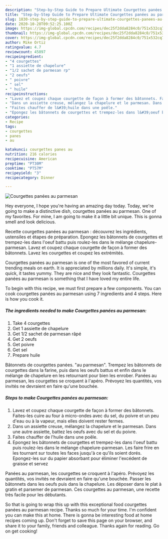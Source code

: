 ```yaml
---
description: "Step-by-Step Guide to Prepare Ultimate Courgettes panées au parmesan"
title: "Step-by-Step Guide to Prepare Ultimate Courgettes panées au parmesan"
slug: 1830-step-by-step-guide-to-prepare-ultimate-courgettes-panees-au-parmesan
date: 2020-10-28T09:52:25.100Z
image: https://img-global.cpcdn.com/recipes/dec25f2dda8284c0/751x532cq70/courgettes-panees-au-parmesan-photo-principale-de-la-recette.jpg
thumbnail: https://img-global.cpcdn.com/recipes/dec25f2dda8284c0/751x532cq70/courgettes-panees-au-parmesan-photo-principale-de-la-recette.jpg
cover: https://img-global.cpcdn.com/recipes/dec25f2dda8284c0/751x532cq70/courgettes-panees-au-parmesan-photo-principale-de-la-recette.jpg
author: Mike Ortiz
ratingvalue: 4.7
reviewcount: 45897
recipeingredient:
- "4 courgettes"
- "1 assiette de chapelure"
- "1/2 sachet de parmesan rp"
- "2 oeufs"
- " poivre"
- " sel"
- " huile"
recipeinstructions:
- "Lavez et coupez chaque courgette de façon à former des bâtonnets. Faites-les cuire au four à micro-ondes avec du sel, du poivre et un peu d&#39;eau ou à la vapeur, mais elles doivent rester fermes."
- "Dans un assiette creuse, mélangez la chapelure et le parmesan. Dans une autre assiette, battez les oeufs avec du sel et du poivre."
- "Faites chauffer de l&#39;huile dans une poêle."
- "Epongez les bâtonnets de courgettes et trempez-les dans l&#39;oeuf battu puis roulez-les dans le mélange chapelure-parmesan. Les faire frire en les tournant sur toutes les faces jusqu&#39;à ce qu&#39;ils soient dorés. Epongez-les sur du papier absorbant pour éliminer l&#39;excédent de graisse et servez"
categories:
- Recipe
tags:
- courgettes
- panes
- au

katakunci: courgettes panes au 
nutrition: 216 calories
recipecuisine: American
preptime: "PT30M"
cooktime: "PT57M"
recipeyield: "3"
recipecategory: Dinner

---
```



![Courgettes panées au parmesan](https://img-global.cpcdn.com/recipes/dec25f2dda8284c0/751x532cq70/courgettes-panees-au-parmesan-photo-principale-de-la-recette.jpg)

Hey everyone, I hope you're having an amazing day today. Today, we're going to make a distinctive dish, courgettes panées au parmesan. One of my favorites. For mine, I am going to make it a little bit unique. This is gonna smell and look delicious.

Recette courgettes panées au parmesan : découvrez les ingrédients, ustensiles et étapes de préparation. Epongez les bâtonnets de courgettes et trempez-les dans l&#39;oeuf battu puis roulez-les dans le mélange chapelure-parmesan. Lavez et coupez chaque courgette de façon à former des bâtonnets. Lavez les courgettes et coupez les extrémités.

Courgettes panées au parmesan is one of the most favored of current trending meals on earth. It is appreciated by millions daily. It's simple, it's quick, it tastes yummy. They are nice and they look fantastic. Courgettes panées au parmesan is something that I have loved my entire life.


To begin with this recipe, we must first prepare a few components. You can cook courgettes panées au parmesan using 7 ingredients and 4 steps. Here is how you cook it.

<!--inarticleads1-->

##### The ingredients needed to make Courgettes panées au parmesan:

1. Take 4 courgettes
1. Get 1 assiette de chapelure
1. Get 1/2 sachet de parmesan râpé
1. Get 2 oeufs
1. Get  poivre
1. Get  sel
1. Prepare  huile


Bâtonnets de courgettes panées. &#34;au parmesan&#34;. Trempez les bâtonnets de courgettes dans la farine, puis dans les oeufs battus et enfin dans le mélange de chapelure en les retournant pour bien les enrober. Panées au parmesan, les courgettes se croquent à l&#39;apéro. Prévoyez les quantités, vos invités ne devraient en faire qu&#39;une bouchée. 

<!--inarticleads2-->

##### Steps to make Courgettes panées au parmesan:

1. Lavez et coupez chaque courgette de façon à former des bâtonnets. Faites-les cuire au four à micro-ondes avec du sel, du poivre et un peu d&#39;eau ou à la vapeur, mais elles doivent rester fermes.
1. Dans un assiette creuse, mélangez la chapelure et le parmesan. Dans une autre assiette, battez les oeufs avec du sel et du poivre.
1. Faites chauffer de l&#39;huile dans une poêle.
1. Epongez les bâtonnets de courgettes et trempez-les dans l&#39;oeuf battu puis roulez-les dans le mélange chapelure-parmesan. Les faire frire en les tournant sur toutes les faces jusqu&#39;à ce qu&#39;ils soient dorés. Epongez-les sur du papier absorbant pour éliminer l&#39;excédent de graisse et servez


Panées au parmesan, les courgettes se croquent à l&#39;apéro. Prévoyez les quantités, vos invités ne devraient en faire qu&#39;une bouchée. Passer les bâtonnets dans les oeufs puis dans la chapelure. Les déposer dans le plat à gratin et parsemer de parmesan. Ces courgettes au parmesan, une recette très facile pour les débutants. 

So that is going to wrap this up with this exceptional food courgettes panées au parmesan recipe. Thanks so much for your time. I'm confident you can make this at home. There is gonna be interesting food at home recipes coming up. Don't forget to save this page on your browser, and share it to your family, friends and colleague. Thanks again for reading. Go on get cooking!

